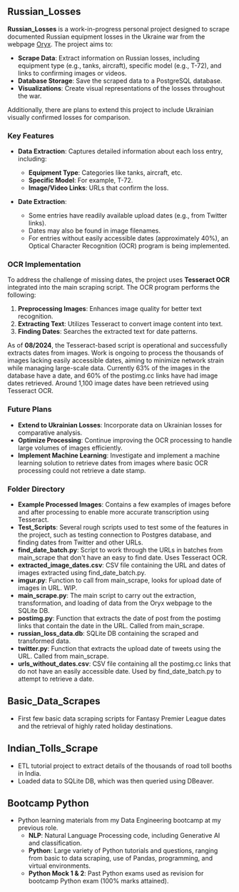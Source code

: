 ## Russian_Losses

**Russian_Losses** is a work-in-progress personal project designed to scrape documented Russian equipment losses in the Ukraine war from the webpage [Oryx](https://www.oryxspioenkop.com/2022/02/attack-on-europe-documenting-equipment.html). The project aims to:

- **Scrape Data**: Extract information on Russian losses, including equipment type (e.g., tanks, aircraft), specific model (e.g., T-72), and links to confirming images or videos.
- **Database Storage**: Save the scraped data to a PostgreSQL database.
- **Visualizations**: Create visual representations of the losses throughout the war.

Additionally, there are plans to extend this project to include Ukrainian visually confirmed losses for comparison.

### Key Features

- **Data Extraction**: Captures detailed information about each loss entry, including:
  - **Equipment Type**: Categories like tanks, aircraft, etc.
  - **Specific Model**: For example, T-72.
  - **Image/Video Links**: URLs that confirm the loss.

- **Date Extraction**:
  - Some entries have readily available upload dates (e.g., from Twitter links).
  - Dates may also be found in image filenames.
  - For entries without easily accessible dates (approximately 40%), an Optical Character Recognition (OCR) program is being implemented.

### OCR Implementation

To address the challenge of missing dates, the project uses **Tesseract OCR** integrated into the main scraping script. The OCR program performs the following:

1. **Preprocessing Images**: Enhances image quality for better text recognition.
2. **Extracting Text**: Utilizes Tesseract to convert image content into text.
3. **Finding Dates**: Searches the extracted text for date patterns.

As of **08/2024**, the Tesseract-based script is operational and successfully extracts dates from images. Work is ongoing to process the thousands of images lacking easily accessible dates, aiming to minimize network strain while managing large-scale data. Currently 63% of the images in the database have a date, and 60% of the postimg.cc links have had image dates retrieved. Around 1,100 image dates have been retrieved using Tesseract OCR.

### Future Plans

- **Extend to Ukrainian Losses**: Incorporate data on Ukrainian losses for comparative analysis.
- **Optimize Processing**: Continue improving the OCR processing to handle large volumes of images efficiently.
- **Implement Machine Learning**: Investigate and implement a machine learning solution to retrieve dates from images where basic OCR processing could not retrieve a date stamp.

### Folder Directory

- **Example Processed Images**: Contains a few examples of images before and after processing to enable more accurate transcription using Tesseract.
- **Test_Scripts**: Several rough scripts used to test some of the features in the project, such as testing connection to Postgres database, and finding dates from Twitter and other URLs.
- **find_date_batch.py**: Script to work through the URLs in batches from main_scrape that don't have an easy to find date. Uses Tesseract OCR.
- **extracted_image_dates.csv**: CSV file containing the URL and dates of images extracted using find_date_batch.py.
- **imgur.py**: Function to call from main_scrape, looks for upload date of images in URL. WIP.
- **main_scrape.py**: The main script to carry out the extraction, transformation, and loading of data from the Oryx webpage to the SQLite DB.
- **postimg.py**: Function that extracts the date of post from the postimg links that contain the date in the URL. Called from main_scrape.
- **russian_loss_data.db**: SQLite DB containing the scraped and transformed data.
- **twitter.py**: Function that extracts the upload date of tweets using the URL. Called from main_scrape.
- **urls_without_dates.csv**: CSV file containing all the postimg.cc links that do not have an easily accessible date. Used by find_date_batch.py to attempt to retrieve a date.

## Basic_Data_Scrapes

- First few basic data scraping scripts for Fantasy Premier League dates and the retrieval of highly rated holiday destinations.

## Indian_Tolls_Scrape

- ETL tutorial project to extract details of the thousands of road toll booths in India.
- Loaded data to SQLite DB, which was then queried using DBeaver.

## Bootcamp Python

- Python learning materials from my Data Engineering bootcamp at my previous role.
  - **NLP**: Natural Language Processing code, including Generative AI and classification.
  - **Python**: Large variety of Python tutorials and questions, ranging from basic to data scraping, use of Pandas, programming, and virtual environments.
  - **Python Mock 1 & 2**: Past Python exams used as revision for bootcamp Python exam (100% marks attained).
